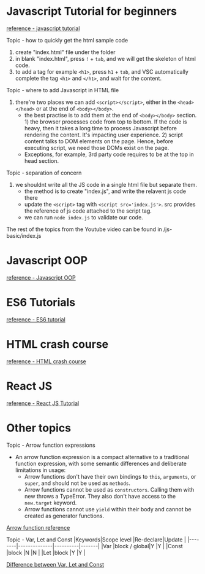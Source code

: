 # Javascript Tutorial for beginners
[reference - javascript tutorial](https://www.youtube.com/watch?v=W6NZfCO5SIk&list=PLif4iXLY4SOxbZS26ruK6s6N7ffYPEGF2)

Topic - how to quickly get the html sample code
1. create "index.html" file under the folder
2. in blank "index.html", press `!` + `tab`, and we will get the skeleton of html code.
3. to add a tag for example `<h1>`, press `h1` + `tab`, and VSC automatically complete the tag `<h1>` and `</h1>`, and wait for the content.

Topic - where to add Javascript in HTML file
1. there're two places we can add `<script></script>`, either in the `<head></head>` or at the end of `<body></body>`.
    * the best practise is to add them at the end of `<body></body>` section. 1) the browser processes code from top to bottom. If the code is heavy, then it takes a long time to process Javascript before rendering the content. It's impacting user experience. 2) script content talks to DOM elements on the page. Hence, before executing script, we need those DOMs exist on the page.
    * Exceptions, for example, 3rd party code requires to be at the top in head section.

Topic - separation of concern
1. we shouldnt write all the JS code in a single html file but separate them.
    * the method is to create "index.js", and write the relavent js code there
    * update the `<script>` tag with `<script src='index.js'>`. src provides the reference of js code attached to the script tag.
    * we can run `node index.js` to validate our code.

The rest of the topics from the Youtube video can be found in /js-basic/index.js

# Javascript OOP
[reference - Javascript OOP](https://www.youtube.com/watch?v=PFmuCDHHpwk)

# ES6 Tutorials
[reference - ES6 tutorial](https://www.youtube.com/watch?v=NCwa_xi0Uuc)

# HTML crash course
[reference - HTML crash course](https://www.youtube.com/watch?v=qz0aGYrrlhU&t=2237s)

# React JS
[reference - React JS Tutorial](https://www.youtube.com/watch?v=Ke90Tje7VS0&list=PLTjRvDozrdlw5En5v2xrBr_EqieHf7hGs&index=2)

# Other topics
Topic - Arrow function expressions
* An arrow function expression is a compact alternative to a traditional function expression, with some semantic differences and deliberate limitations in usage:
    * Arrow functions don't have their own bindings to `this`, `arguments`, or `super`, and should not be used as `methods`.
    * Arrow functions cannot be used as `constructors`. Calling them with new throws a TypeError. They also don't have access to the `new.target` keyword.
    * Arrow functions cannot use `yield` within their body and cannot be created as generator functions.
    
[Arrow function reference](https://developer.mozilla.org/en-US/docs/Web/JavaScript/Reference/Functions/Arrow_functions)

Topic - Var, Let and Const
|Keywords|Scope level   |Re-declare|Update |
|--------|--------------|----------|-------|
|Var     |block / global|Y         |Y      |
|Const   |block         |N         |N      |
|Let     |block         |Y         |Y      |

[Difference between Var, Let and Const](https://www.freecodecamp.org/news/var-let-and-const-whats-the-difference/)
